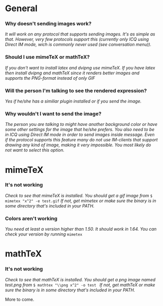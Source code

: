 # General #
### Why doesn't sending images work? ###
_It will work on any protocol that supports sending images. It's as simple as that.
However, very few protocols support this (currently only ICQ using Direct IM mode, wich is commonly never used (see conversation menu))._

### Should I use mimeTeX or mathTeX? ###
_If you don't want to install latex and dvipng use mimeTeX.
If you have latex then install dvipng and mathTeX since it renders better images
and supports the PNG-format instead of only GIF_

### Will the person I'm talking to see the rendered expression? ###
_Yes if he/she has a similiar plugin installed or if you send the image._

### Why wouldn't I want to send the image? ###
_The person you are talking to might have another background color or have some other settings for the image that he/she prefers.
You also need to be in ICQ using Direct IM mode in order to send images inside message. Even if the protocol supports this feature many do not use IM-clients that support drawing any kind of image, making it very impossible.
You most likely do not want to select this option._

# mimeTeX #
### It's not working ###
_Check to see that mimeTeX is installed.
You should get a gif image from_
`$ mimetex "x^2" -e test.gif`
_If not, get mimetex or make sure the binary is in some directory that's included in your PATH._

### Colors aren't working ###
_You need at least a version higher than 1.50. It should work in 1.64. You can check your version by running_
`mimetex`

# mathTeX #
### It's not working ###
_Check to see that mathTeX is installed.
You should get a png image named test.png from_
`$ mathtex "\\png x^2" -o test `
_If not, get mathTeX or make sure the binary is in some directory that's included in your PATH._

More to come.